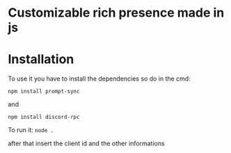 # Customizable rich presence made in js

# **Installation**
To use it you have to install the dependencies so do in the cmd: 

`npm install prompt-sync`

and

`npm install discord-rpc`

To run it:
`node .`

after that insert the client id and the other informations
